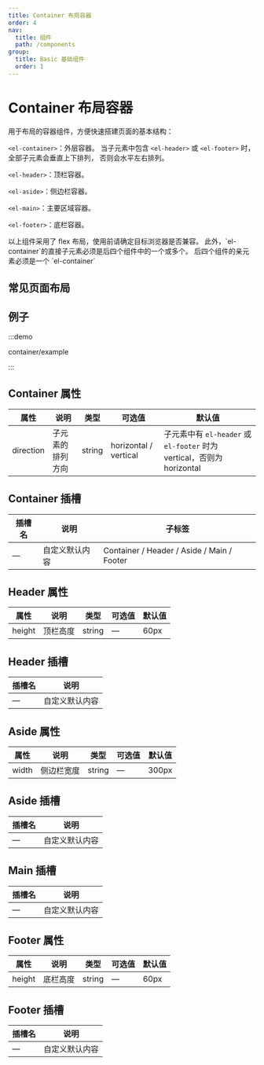 ```yaml
---
title: Container 布局容器
order: 4
nav:
  title: 组件
  path: /components
group:
  title: Basic 基础组件
  order: 1
---
```

# Container 布局容器

用于布局的容器组件，方便快速搭建页面的基本结构：

`<el-container>`：外层容器。 当子元素中包含 `<el-header>` 或 `<el-footer>` 时，全部子元素会垂直上下排列， 否则会水平左右排列。

`<el-header>`：顶栏容器。

`<el-aside>`：侧边栏容器。

`<el-main>`：主要区域容器。

`<el-footer>`：底栏容器。

<Alert type="info">
 以上组件采用了 flex 布局，使用前请确定目标浏览器是否兼容。 此外，`el-container`的直接子元素必须是后四个组件中的一个或多个。 后四个组件的亲元素必须是一个 `el-container`
</Alert>

## 常见页面布局

<code src="./demos/basic.tsx" ></code>

## 例子

:::demo

container/example

:::

## Container 属性

| 属性        | 说明       | 类型     | 可选值                   | 默认值                                                        |
| --------- | -------- | ------ | --------------------- | ---------------------------------------------------------- |
| direction | 子元素的排列方向 | string | horizontal / vertical | 子元素中有 `el-header` 或 `el-footer` 时为 vertical，否则为 horizontal |

## Container 插槽

| 插槽名 | 说明      | 子标签                                        |
| --- | ------- | ------------------------------------------ |
| —   | 自定义默认内容 | Container / Header / Aside / Main / Footer |

## Header 属性

| 属性     | 说明   | 类型     | 可选值 | 默认值  |
| ------ | ---- | ------ | --- | ---- |
| height | 顶栏高度 | string | —   | 60px |

## Header 插槽

| 插槽名 | 说明      |
| --- | ------- |
| —   | 自定义默认内容 |

## Aside 属性

| 属性    | 说明    | 类型     | 可选值 | 默认值   |
| ----- | ----- | ------ | --- | ----- |
| width | 侧边栏宽度 | string | —   | 300px |

## Aside 插槽

| 插槽名 | 说明      |
| --- | ------- |
| —   | 自定义默认内容 |

## Main 插槽

| 插槽名 | 说明      |
| --- | ------- |
| —   | 自定义默认内容 |

## Footer 属性

| 属性     | 说明   | 类型     | 可选值 | 默认值  |
| ------ | ---- | ------ | --- | ---- |
| height | 底栏高度 | string | —   | 60px |

## Footer 插槽

| 插槽名 | 说明      |
| --- | ------- |
| —   | 自定义默认内容 |

<style lang="scss">
.example-showcase {
  .el-header,
  .el-footer {
    background-color: #b3c0d1;
    color: var(--el-text-color-primary);
  }

  .el-aside {
    color: var(--el-text-color-primary);
  }

  .common-layout {
    .el-header,
    .el-footer {
      text-align: center;
    }

    .el-aside {
      background-color: #d3dce6;
      text-align: center;
      line-height: 200px;
    }

    .el-main {
      background-color: #e9eef3;
      color: var(--el-text-color-primary);
      text-align: center;
      line-height: 160px;
    }

    .el-container {
      margin-bottom: 40px;
      &:last-child {
        margin-bottom: 0;
      }
      &:nth-child(5) .el-aside,
      &:nth-child(6) .el-aside {
        line-height: 260px;
      }

      &:nth-child(7) .el-aside {
        line-height: 320px;
      }
    }
  }
}
</style>
